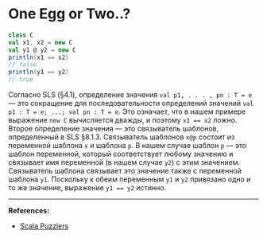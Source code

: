 # One Egg or Two..?

```scala
class C
val x1, x2 = new C
val y1 @ y2 = new C
println(x1 == x2)
// false
println(y1 == y2)
// true
```

Согласно SLS (§4.1), определение значения `val p1, . . . , pn : T = e` — 
это сокращение для последовательности определений значений `val p1 : T = e; ...; val pn : T = e`. 
Это означает, что в нашем примере выражение `new C` вычисляется дважды, и поэтому `x1 == x2` ложно. 
Второе определение значения — это связыватель шаблонов, определенный в SLS §8.1.3. 
Связыватель шаблонов `x@p` состоит из переменной шаблона `x` и шаблона `p`. 
В нашем случае шаблон `p` — это шаблон переменной, который соответствует любому значению 
и связывает имя переменной (в нашем случае `y2`) с этим значением. 
Связыватель шаблона связывает это значение также с переменной шаблона `y1`. 
Поскольку к обеим переменным `y1` и `y2` привязано одно и то же значение, выражение `y1 == y2` истинно.


---

**References:**
- [Scala Puzzlers](https://scalapuzzlers.com/index.html#pzzlr-017)
